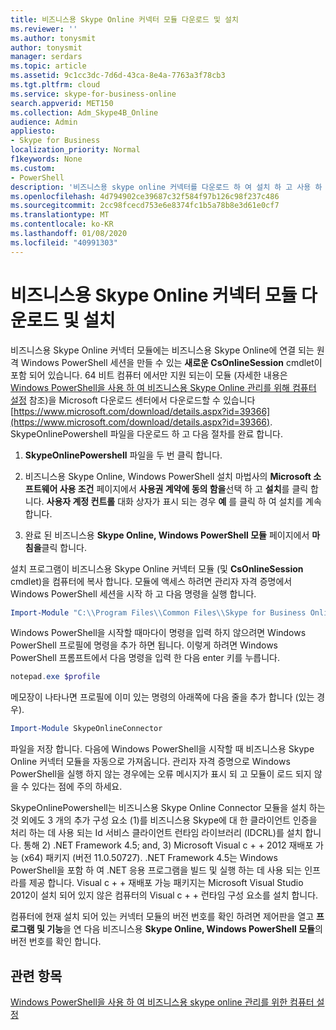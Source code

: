 ```yaml
---
title: 비즈니스용 Skype Online 커넥터 모듈 다운로드 및 설치
ms.reviewer: ''
ms.author: tonysmit
author: tonysmit
manager: serdars
ms.topic: article
ms.assetid: 9c1cc3dc-7d6d-43ca-8e4a-7763a3f78cb3
ms.tgt.pltfrm: cloud
ms.service: skype-for-business-online
search.appverid: MET150
ms.collection: Adm_Skype4B_Online
audience: Admin
appliesto:
- Skype for Business
localization_priority: Normal
f1keywords: None
ms.custom:
- PowerShell
description: '비즈니스용 skype online 커넥터를 다운로드 하 여 설치 하 고 사용 하 여 비즈니스용 Skype Online에 연결 하는 원격 Windows PowerShell 세션을 만듭니다. '
ms.openlocfilehash: 4d794902ce39687c32f584f97b126c98f237c486
ms.sourcegitcommit: 2cc98fcecd753e6e8374fc1b5a78b8e3d61e0cf7
ms.translationtype: MT
ms.contentlocale: ko-KR
ms.lasthandoff: 01/08/2020
ms.locfileid: "40991303"
---
```

# <a name="download-and-install-the-skype-for-business-online-connector-module"></a>비즈니스용 Skype Online 커넥터 모듈 다운로드 및 설치

비즈니스용 Skype Online 커넥터 모듈에는 비즈니스용 Skype Online에 연결 되는 원격 Windows PowerShell 세션을 만들 수 있는 **새로운 CsOnlineSession** cmdlet이 포함 되어 있습니다. 64 비트 컴퓨터 에서만 지원 되는이 모듈 (자세한 내용은 [Windows PowerShell을 사용 하 여 비즈니스용 Skype Online 관리를 위해 컴퓨터 설정](set-up-your-computer-for-windows-powershell.md) 참조)을 Microsoft 다운로드 센터에서 다운로드할 수 있습니다 [https://www.microsoft.com/download/details.aspx?id=39366](https://www.microsoft.com/download/details.aspx?id=39366). SkypeOnlinePowershell 파일을 다운로드 하 고 다음 절차를 완료 합니다.
  
1. **SkypeOnlinePowershell** 파일을 두 번 클릭 합니다.
    
2. 비즈니스용 Skype Online, Windows PowerShell 설치 마법사의 **Microsoft 소프트웨어 사용 조건** 페이지에서 **사용권 계약에 동의 함을**선택 하 고 **설치**를 클릭 합니다. **사용자 계정 컨트롤** 대화 상자가 표시 되는 경우 **예** 를 클릭 하 여 설치를 계속 합니다.
    
3. 완료 된 비즈니스용 **Skype Online, Windows PowerShell 모듈** 페이지에서 **마침을**클릭 합니다.
    
설치 프로그램이 비즈니스용 Skype Online 커넥터 모듈 (및 **CsOnlineSession** cmdlet)을 컴퓨터에 복사 합니다. 모듈에 액세스 하려면 관리자 자격 증명에서 Windows PowerShell 세션을 시작 하 고 다음 명령을 실행 합니다.
  
```PowerShell
Import-Module "C:\\Program Files\\Common Files\\Skype for Business Online\\Modules\\SkypeOnlineConnector\\SkypeOnlineConnector.psd1"
```

Windows PowerShell을 시작할 때마다이 명령을 입력 하지 않으려면 Windows PowerShell 프로필에 명령을 추가 하면 됩니다. 이렇게 하려면 Windows PowerShell 프롬프트에서 다음 명령을 입력 한 다음 enter 키를 누릅니다.
  
```PowerShell
notepad.exe $profile
```

 메모장이 나타나면 프로필에 이미 있는 명령의 아래쪽에 다음 줄을 추가 합니다 (있는 경우).
  
```PowerShell
Import-Module SkypeOnlineConnector
```

파일을 저장 합니다. 다음에 Windows PowerShell을 시작할 때 비즈니스용 Skype Online 커넥터 모듈을 자동으로 가져옵니다. 관리자 자격 증명으로 Windows PowerShell을 실행 하지 않는 경우에는 오류 메시지가 표시 되 고 모듈이 로드 되지 않을 수 있다는 점에 주의 하세요.
  
SkypeOnlinePowershell는 비즈니스용 Skype Online Connector 모듈을 설치 하는 것 외에도 3 개의 추가 구성 요소 (1)를 비즈니스용 Skype에 대 한 클라이언트 인증을 처리 하는 데 사용 되는 Id 서비스 클라이언트 런타임 라이브러리 (IDCRL)를 설치 합니다. 통해 2) .NET Framework 4.5; and, 3) Microsoft Visual c + + 2012 재배포 가능 (x64) 패키지 (버전 11.0.50727). .NET Framework 4.5는 Windows PowerShell을 포함 하 여 .NET 응용 프로그램을 빌드 및 실행 하는 데 사용 되는 인프라를 제공 합니다. Visual c + + 재배포 가능 패키지는 Microsoft Visual Studio 2012이 설치 되어 있지 않은 컴퓨터의 Visual c + + 런타임 구성 요소를 설치 합니다.
  
컴퓨터에 현재 설치 되어 있는 커넥터 모듈의 버전 번호를 확인 하려면 제어판을 열고 **프로그램 및 기능**을 연 다음 비즈니스용 **Skype Online, Windows PowerShell 모듈**의 버전 번호를 확인 합니다.
  
## <a name="related-topics"></a>관련 항목
[Windows PowerShell을 사용 하 여 비즈니스용 skype online 관리를 위한 컴퓨터 설정](set-up-your-computer-for-windows-powershell.md)

  
 
